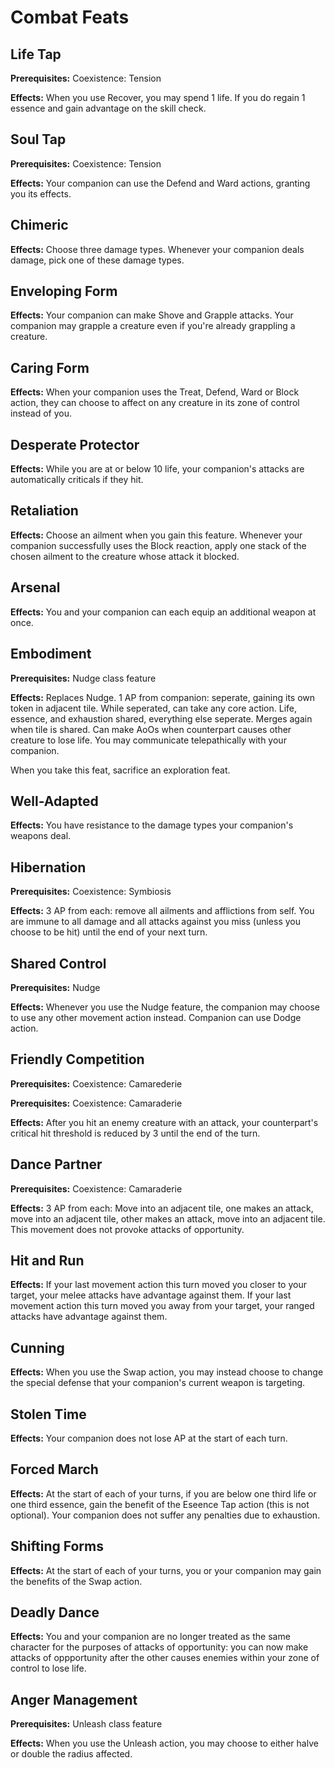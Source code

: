 # Combat Feats

## Life Tap

**Prerequisites:** Coexistence: Tension

**Effects:** When you use Recover, you may spend 1 life. If you do regain 1 essence and gain advantage on the skill check.

## Soul Tap

**Prerequisites:** Coexistence: Tension

**Effects:** Your companion can use the Defend and Ward actions, granting you its effects.

## Chimeric

**Effects:** Choose three damage types. Whenever your companion deals damage, pick one of these damage types.

## Enveloping Form

**Effects:** Your companion can make Shove and Grapple attacks. Your companion may grapple a creature even if you're already grappling a creature.

## Caring Form

**Effects:** When your companion uses the Treat, Defend, Ward or Block action, they can choose to affect on any creature in its zone of control instead of you.

## Desperate Protector

**Effects:** While you are at or below 10 life, your companion's attacks are automatically criticals if they hit.

## Retaliation

**Effects:** Choose an ailment when you gain this feature. Whenever your companion successfully uses the Block reaction, apply one stack of the chosen ailment to the creature whose attack it blocked.

## Arsenal

**Effects:** You and your companion can each equip an additional weapon at once.

## Embodiment

**Prerequisites:** Nudge class feature

**Effects:** Replaces Nudge. 1 AP from companion: seperate, gaining its own token in adjacent tile. While seperated, can take any core action. Life, essence, and exhaustion shared, everything else seperate. Merges again when tile is shared. Can make AoOs when counterpart causes other creature to lose life. You may communicate telepathically with your companion.

When you take this feat, sacrifice an exploration feat.

## Well-Adapted

**Effects:** You have resistance to the damage types your companion's weapons deal.

## Hibernation

**Prerequisites:** Coexistence: Symbiosis

**Effects:** 3 AP from each: remove all ailments and afflictions from self. You are immune to all damage and all attacks against you miss (unless you choose to be hit) until the end of your next turn.

## Shared Control

**Prerequisites:** Nudge

**Effects:** Whenever you use the Nudge feature, the companion may choose to use any other movement action instead. Companion can use Dodge action.

## Friendly Competition

**Prerequisites:** Coexistence: Camarederie

**Prerequisites:** Coexistence: Camaraderie

**Effects:** After you hit an enemy creature with an attack, your counterpart's critical hit threshold is reduced by 3 until the end of the turn.

## Dance Partner

**Prerequisites:** Coexistence: Camaraderie

**Effects:** 3 AP from each: Move into an adjacent tile, one makes an attack, move into an adjacent tile, other makes an attack, move into an adjacent tile. This movement does not provoke attacks of opportunity.

## Hit and Run

**Effects:** If your last movement action this turn moved you closer to your target, your melee attacks have advantage against them. If your last movement action this turn moved you away from your target, your ranged attacks have advantage against them.

## Cunning

**Effects:** When you use the Swap action, you may instead choose to change the special defense that your companion's current weapon is targeting.

## Stolen Time

**Effects:** Your companion does not lose AP at the start of each turn.

## Forced March

**Effects:** At the start of each of your turns, if you are below one third life or one third essence, gain the benefit of the Eseence Tap action (this is not optional). Your companion does not suffer any penalties due to exhaustion.

## Shifting Forms

**Effects:** At the start of each of your turns, you or your companion may gain the benefits of the Swap action.

## Deadly Dance

**Effects:** You and your companion are no longer treated as the same character for the purposes of attacks of opportunity: you can now make attacks of oppportunity after the other causes enemies within your zone of control to lose life.

## Anger Management

**Prerequisites:** Unleash class feature

**Effects:** When you use the Unleash action, you may choose to either halve or double the radius affected.